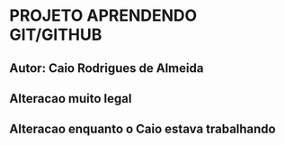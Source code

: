 # PROJETO APRENDENDO GIT/GITHUB

## Autor: Caio Rodrigues de Almeida
## Alteracao muito legal
## Alteracao enquanto o Caio estava trabalhando
